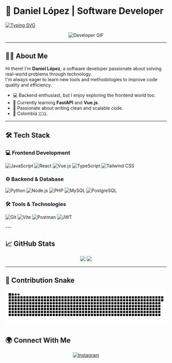 # 🚀 Daniel López | Software Developer

[![Typing SVG](https://readme-typing-svg.herokuapp.com?font=Fira+Code&size=22&pause=1000&color=10B981&width=500&lines=Building+Practical+Solutions+with+Code;Passionate+about+Learning+and+Improving;Let's+solve+real+world+problems)](https://git.io/typing-svg)

<div align="center">
  <img src="https://media1.tenor.com/m/79djON9nNhMAAAAd/0001.gif" width="200" alt="Developer GIF">
</div>

---

## 🙋‍♂️ About Me

Hi there! I'm **Daniel López**, a software developer passionate about solving real-world problems through technology.  
I'm always eager to learn new tools and methodologies to improve code quality and efficiency.

- 💻 Backend enthusiast, but I enjoy exploring the frontend world too.
- 🌱 Currently learning **FastAPI** and **Vue.js**.
- 🚀 Passionate about writing clean and scalable code.
- 📍 Colombia 🇨🇴.

---

## 🛠️ Tech Stack

### 💻 Frontend Development
![JavaScript](https://img.shields.io/badge/JavaScript-F7DF1E?style=for-the-badge&logo=javascript&logoColor=black)
![React](https://img.shields.io/badge/React-20232A?style=for-the-badge&logo=react&logoColor=61DAFB)
![Vue.js](https://img.shields.io/badge/vue.js-%2335495e.svg?style=for-the-badge&logo=vuedotjs&logoColor=%234FC08D)
![TypeScript](https://img.shields.io/badge/TypeScript-007ACC?style=for-the-badge&logo=typescript&logoColor=white)
![Tailwind CSS](https://img.shields.io/badge/Tailwind_CSS-38B2AC?style=for-the-badge&logo=tailwind-css&logoColor=white)

### ⚙️ Backend & Database
![Python](https://img.shields.io/badge/Python-3776AB?style=for-the-badge&logo=python&logoColor=white)
![Node.js](https://img.shields.io/badge/Node.js-43853D?style=for-the-badge&logo=node.js&logoColor=white)
![PHP](https://img.shields.io/badge/PHP-777BB4?style=for-the-badge&logo=php&logoColor=white)
![MySQL](https://img.shields.io/badge/MySQL-00000F?style=for-the-badge&logo=mysql&logoColor=white)
![PostgreSQL](https://img.shields.io/badge/PostgreSQL-316192?style=for-the-badge&logo=postgresql&logoColor=white)


### 🛠️ Tools & Technologies
![Git](https://img.shields.io/badge/GIT-E44C30?style=for-the-badge&logo=git&logoColor=white)
![Vite](https://img.shields.io/badge/Vite-646CFF?style=for-the-badge&logo=vite&logoColor=white)
![Postman](https://img.shields.io/badge/Postman-FF6C37?style=for-the-badge&logo=postman&logoColor=white)
![JWT](https://img.shields.io/badge/JWT-black?style=for-the-badge&logo=JSON%20web%20tokens)

</div>
---

## 📈 GitHub Stats

<div align="center">
  <img src="https://github-readme-stats.vercel.app/api?username=Aiskiub&show_icons=true&theme=gruvbox&hide_border=true" width="450"/>
  <img src="https://github-readme-stats.vercel.app/api/top-langs/?username=Aiskiub&layout=compact&theme=gruvbox&hide_border=true" width="350"/>
</div>

---

## 🐍 Contribution Snake

<picture>
  <source media="(prefers-color-scheme: dark)" srcset="https://raw.githubusercontent.com/Aiskiub/Aiskiub/output/snake-dark.svg" />
  <source media="(prefers-color-scheme: light)" srcset="https://raw.githubusercontent.com/Aiskiub/Aiskiub/output/snake.svg" />
  <img alt="GitHub Contribution Snake" src="https://raw.githubusercontent.com/Aiskiub/Aiskiub/output/snake.svg" />
</picture>

## 🌍 Connect With Me

<div align="center">
  <a href="https://www.instagram.com/not._.dan1/">
    <img src="https://img.shields.io/badge/Instagram-E4405F?style=for-the-badge&logo=instagram&logoColor=white" alt="Instagram"/>
  </a>
</div>
